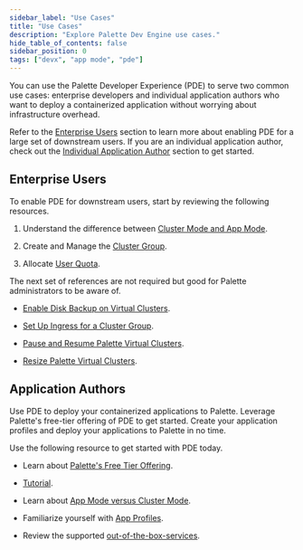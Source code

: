 ```yaml
---
sidebar_label: "Use Cases"
title: "Use Cases"
description: "Explore Palette Dev Engine use cases."
hide_table_of_contents: false
sidebar_position: 0
tags: ["devx", "app mode", "pde"]
---
```


You can use the Palette Developer Experience (PDE) to serve two common use cases: enterprise developers and individual application authors who want to deploy a containerized application without worrying about infrastructure overhead.

Refer to the [Enterprise Users](#enterprise-users) section to learn more about enabling PDE for a large set of downstream users. If you are an individual application author, check out the [Individual Application Author](#application-authors) section to get started.

## Enterprise Users

To enable PDE for downstream users, start by reviewing the following resources.

1. Understand the difference between [Cluster Mode and App Mode](../introduction/palette-modes.md).

2. Create and Manage the [Cluster Group](../clusters/cluster-groups/cluster-groups.md).

3. Allocate [User Quota](manage-dev-engine/resource-quota.md).

The next set of references are not required but good for Palette administrators to be aware of.

- [Enable Disk Backup on Virtual Clusters](../clusters/cluster-groups/cluster-group-backups.md).

- [Set Up Ingress for a Cluster Group](../clusters/cluster-groups/ingress-cluster-group.md).

- [Pause and Resume Palette Virtual Clusters](palette-virtual-clusters/pause-restore-virtual-clusters.md).

- [Resize Palette Virtual Clusters](palette-virtual-clusters/resize-virtual-clusters.md).

## Application Authors

Use PDE to deploy your containerized applications to Palette. Leverage Palette's free-tier offering of PDE to get started. Create your application profiles and deploy your applications to Palette in no time.

Use the following resource to get started with PDE today.

- Learn about [Palette's Free Tier Offering](../getting-started/palette-freemium.md).

- [Tutorial](./apps/deploy-app.md).

- Learn about [App Mode versus Cluster Mode](../introduction/palette-modes.md).

- Familiarize yourself with [App Profiles](../profiles/app-profiles/app-profiles.md).

- Review the supported [out-of-the-box-services](../devx/services/service-listings/service-listings.mdx).
